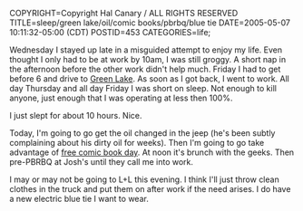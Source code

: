 COPYRIGHT=Copyright Hal Canary / ALL RIGHTS RESERVED
TITLE=sleep/green lake/oil/comic books/pbrbq/blue tie
DATE=2005-05-07 10:11:32-05:00 (CDT)
POSTID=453
CATEGORIES=life;

Wednesday I stayed up late in a misguided attempt to enjoy my life. Even thought I only had to be at work by 10am, I was still groggy. A short nap in the afternoon before the other work didn't help much. Friday I had to get before 6 and drive to [Green Lake](http://www.wismath.org/GL.html). As soon as I got back, I went to work. All day Thursday and all day Friday I was short on sleep. Not enough to kill anyone, just enough that I was operating at less then 100%.

I just slept for about 10 hours. Nice.

Today, I'm going to go get the oil changed in the jeep (he's been subtly complaining about his dirty oil for weeks). Then I'm going to go take advantage of [free comic book day](http://www.freecomicbookday.com/). At noon it's brunch with the geeks. Then pre-PBRBQ at Josh's until they call me into work.

I may or may not be going to L+L this evening. I think I'll just throw clean clothes in the truck and put them on after work if the need arises. I do have a new electric blue tie I want to wear.
